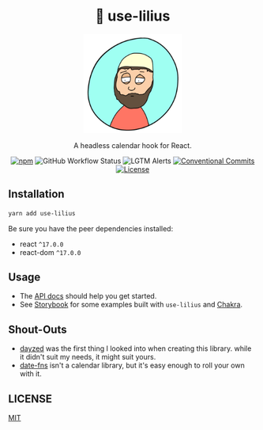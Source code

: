 <div align="center">
  <h1>📅 use-lilius</h1>

  [<img src="./meta/logo.png" width="200px">](https://en.wikipedia.org/wiki/Aloysius_Lilius)

  <p>A headless calendar hook for React.</p>

  [![npm](https://img.shields.io/npm/v/use-lilius)](https://www.npmjs.com/package/use-lilius)
  ![GitHub Workflow Status](https://img.shields.io/github/workflow/status/its-danny/use-lilius/test)
  ![LGTM Alerts](https://img.shields.io/lgtm/alerts/github/its-danny/use-lilius)
  [![Conventional Commits](https://img.shields.io/badge/Conventional%20Commits-1.0.0-pink.svg)](https://conventionalcommits.org)
  [![License](https://img.shields.io/github/license/its-danny/use-lilius)](LICENSE)
</div>

## Installation

```zsh
yarn add use-lilius
```

Be sure you have the peer dependencies installed:

- react `^17.0.0`
- react-dom `^17.0.0`

## Usage

- The [API docs](docs/README.md) should help you get started.
- See [Storybook](https://use-lilius.vercel.app/) for some
examples built with `use-lilius` and [Chakra](https://chakra-ui.com/).

## Shout-Outs

- [dayzed](https://github.com/deseretdigital/dayzed) was the first thing I
looked into when creating this library. while it didn't suit my needs, it might suit yours.
- [date-fns](https://date-fns.org/) isn't a calendar library, but it's easy
enough to roll your own with it.

## LICENSE

[MIT](LICENSE)
